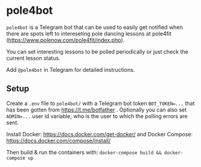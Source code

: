 # pole4bot

`pole4bot` is a Telegram bot that can be used to easily get notified when
there are spots left to intereseting pole dancing lessons at pole4fit
(https://www.polenow.com/pole4fit/index.php).  

You can set interesting lessons to be polled periodically or just check
the current lesson status.  

Add `@pole4bot` in Telegram for detailed instructions.

## Setup
Create a `.env` file to `pole4bot/` with a Telegram bot token `BOT_TOKEN=...`
that has been gotten from https://t.me/botfather . Optionally you can also set
`ADMIN=...` user id variable, who is the user to which the polling errors are sent.

Install Docker: https://docs.docker.com/get-docker/
and Docker Compose: https://docs.docker.com/compose/install/

Then build & run the containers with:
`docker-compose build && docker-compose up`